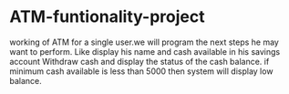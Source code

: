 # ATM-funtionality-project
working of ATM for a single user.we will program the next steps he may want to perform. Like display his name and cash available in his savings account Withdraw cash and display the status of the cash balance. if minimum cash available is less than 5000 then system will display low balance.
